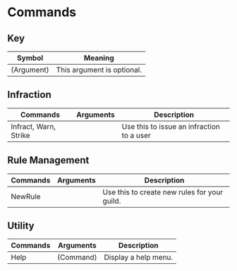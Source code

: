 # Commands

## Key
| Symbol     | Meaning                    |
| ---------- | -------------------------- |
| (Argument) | This argument is optional. |

## Infraction
| Commands              | Arguments | Description                               |
| --------------------- | --------- | ----------------------------------------- |
| Infract, Warn, Strike | <none>    | Use this to issue an infraction to a user |

## Rule Management
| Commands | Arguments | Description                                  |
| -------- | --------- | -------------------------------------------- |
| NewRule  | <none>    | Use this to create new rules for your guild. |

## Utility
| Commands | Arguments | Description          |
| -------- | --------- | -------------------- |
| Help     | (Command) | Display a help menu. |

